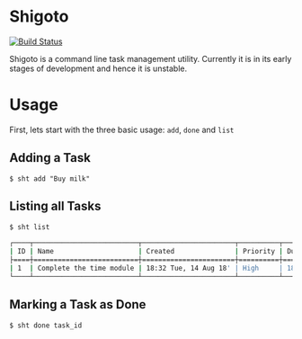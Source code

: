 # Shigoto

[![Build Status](https://travis-ci.org/TerminalWitchcraft/shigoto.svg?branch=master)](https://travis-ci.org/TerminalWitchcraft/shigoto)

Shigoto is a command line task management utility. Currently it is in its early stages of development and hence it is unstable.

# Usage

First, lets start with the three basic usage: `add`, `done` and `list`

## Adding a Task

```
$ sht add "Buy milk"
```

## Listing all Tasks 

```bash
$ sht list

┌────┬──────────────────────────┬───────────────────────┬──────────┬───────────────────────┬────────────┬────────────┐
| ID | Name                     | Created               | Priority | Due                   | Completed? | Tags       |
├====┼==========================┼=======================┼==========┼=======================┼============┼============┤
| 1  | Complete the time module | 18:32 Tue, 14 Aug 18' | High     | 18:32 Tue, 14 Aug 18' | false      | hobby,rust |
└────┴──────────────────────────┴───────────────────────┴──────────┴───────────────────────┴────────────┴────────────┘

```

## Marking a Task as Done

```
$ sht done task_id
```
